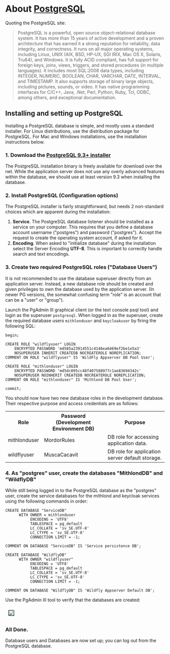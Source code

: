 # About [PostgreSQL](http://www.postgres.org)

Quoting the PostgreSQL site:

> PostgreSQL is a powerful, open source object-relational database system.
> It has more than 15 years of active development and a proven architecture that has earned it a strong reputation for
> reliability, data integrity, and correctness. It runs on all major operating systems, including Linux,
> UNIX (AIX, BSD, HP-UX, SGI IRIX, Mac OS X, Solaris, Tru64), and Windows. It is fully ACID compliant, has full
> support for foreign keys, joins, views, triggers, and stored procedures (in multiple languages).
> It includes most SQL:2008 data types, including INTEGER, NUMERIC, BOOLEAN, CHAR, VARCHAR, DATE, INTERVAL, and
> TIMESTAMP. It also supports storage of binary large objects, including pictures, sounds, or video.
> It has native programming interfaces for C/C++, Java, .Net, Perl, Python, Ruby, Tcl, ODBC, among others, and
> exceptional documentation.

## Installing and setting up PostgreSQL

Installing a PostgreSQL database is simple, and mostly uses a standard installer.
For Linux distributions, use the distribution package for PostgreSQL.
For Mac and Windows installations, use the installation instructions below.

### 1. Download the [PostgreSQL 9.3+ installer](http://www.postgresql.org/download/)

The PostgreSQL installation binary is freely available for download over the net.
While the application server does not use any overly advanced features within the database, we 
should use at least version 9.3 when installing the database.

### 2. Install PostgreSQL (Configuration options)

The PostgreSQL installer is fairly straightforward, but needs 2 non-standard choices which are apparent
during the installation:

1. **Service**. The PostgreSQL database listener should be installed as a service on your computer.
   This requires that you define a database account username ("postgres") and password ("postgres").
   Accept the request to create the operating system account, if asked for it.
2. **Encoding**. When asked to "initialize database" during the installation select the Server 
   Encoding **UTF-8**. This is important to correctly handle search and text encodings.

### 3. Create two required PostgreSQL roles ("Database Users")

It is not recommended to use the database superuser directly from an application server.
Instead, a new database role should be created and given privileges to own the database 
used by the application server. (In newer PG versions, the somewhat confusing term "role" 
is an account that can be a "user" or "group").

Launch the PgAdmin III graphical client (or the text console psql tool) and login as
the superuser `postgresql`. When logged in as the superuser, create the required database 
users `mithlonduser` and `keycloakuser` by firing the following SQL:

    begin;

    CREATE ROLE "wildflyuser" LOGIN
        ENCRYPTED PASSWORD 'md585a23914551c4146ea6469ef2be1e5a3'
        NOSUPERUSER INHERIT CREATEDB NOCREATEROLE NOREPLICATION;
    COMMENT ON ROLE "wildflyuser" IS 'WildFly Appserver DB Pool User';
    
    CREATE ROLE "mithlonduser" LOGIN
        ENCRYPTED PASSWORD 'md5dc095cc48f407588977c1ae83694342c'
        NOSUPERUSER NOINHERIT CREATEDB NOCREATEROLE NOREPLICATION;
    COMMENT ON ROLE "mithlonduser" IS 'Mithlond DB Pool User';

    commit;

You should now have two new database roles in the development database.
Their respective purpose and access credentials are as follows:

<table>
    <tr>
        <th>Role</th>
        <th>Password (Development Environment DB)</th>
        <th>Purpose</th>
    </tr>
    <tr>
        <td>mithlonduser</td>
        <td>MordorRules</td>
        <td>DB role for accessing application data.</td>
    </tr>
    <tr>
        <td>wildflyuser</td>
        <td>MuscaCacavit</td>
        <td>DB role for application server default storage.</td>
    </tr>
</table>

### 4. As "postgres" user, create the databases "MithlondDB" and "WildflyDB"

While still being logged in to the PostgreSQL database as the "postgres" user, create the 
service databases for the mithlond and keycloak services using the following commands in order:

    CREATE DATABASE "ServiceDB"
          WITH OWNER = mithlonduser
               ENCODING = 'UTF8'
               TABLESPACE = pg_default
               LC_COLLATE = 'sv_SE.UTF-8'
               LC_CTYPE = 'sv_SE.UTF-8'
               CONNECTION LIMIT = -1;
    
    COMMENT ON DATABASE "ServiceDB" IS 'Service persistence DB';

    CREATE DATABASE "WildflyDB"
          WITH OWNER "wildflyuser"
               ENCODING = 'UTF8'
               TABLESPACE = pg_default
               LC_COLLATE = 'sv_SE.UTF-8'
               LC_CTYPE = 'sv_SE.UTF-8'
               CONNECTION LIMIT = -1;

    COMMENT ON DATABASE "WildflyDB" IS 'Wildfly Appserver Default DB';

Use the PgAdmin III tool to verify that the databases are created:

<img src="../images/service_databases.png" style="margin:10px; border:1px solid black;" altText="Service Databases"/>

### All Done.
  
Database users and Databases are now set up; you can log out from the PostgreSQL database.